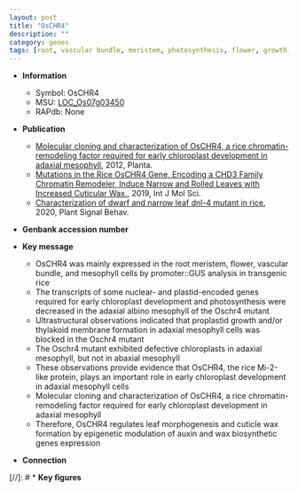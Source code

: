 ```yaml
---
layout: post
title: "OsCHR4"
description: ""
category: genes
tags: [root, vascular bundle, meristem, photosynthesis, flower, growth, chloroplast, leaf, auxin, cuticle]
---
```


* **Information**  
    + Symbol: OsCHR4  
    + MSU: [LOC_Os07g03450](http://rice.plantbiology.msu.edu/cgi-bin/ORF_infopage.cgi?orf=LOC_Os07g03450)  
    + RAPdb: None  

* **Publication**  
    + [Molecular cloning and characterization of OsCHR4, a rice chromatin-remodeling factor required for early chloroplast development in adaxial mesophyll](http://www.ncbi.nlm.nih.gov/pubmed?term=Molecular+cloning+and+characterization+of+OsCHR4,+a+rice+chromatin-remodeling+factor+required+for+early+chloroplast+development+in+adaxial+mesophyll%5BTitle%5D), 2012, Planta.
    + [Mutations in the Rice OsCHR4 Gene, Encoding a CHD3 Family Chromatin Remodeler, Induce Narrow and Rolled Leaves with Increased Cuticular Wax.](http://www.ncbi.nlm.nih.gov/pubmed?term=Mutations+in+the+Rice+OsCHR4+Gene,+Encoding+a+CHD3+Family+Chromatin+Remodeler,+Induce+Narrow+and+Rolled+Leaves+with+Increased+Cuticular+Wax.%5BTitle%5D), 2019, Int J Mol Sci.
    + [Characterization of dwarf and narrow leaf  dnl-4 mutant in rice](http://www.ncbi.nlm.nih.gov/pubmed?term=Characterization+of+dwarf+and+narrow+leaf++dnl-4+mutant+in+rice%5BTitle%5D), 2020, Plant Signal Behav.

* **Genbank accession number**  

* **Key message**  
    + OsCHR4 was mainly expressed in the root meristem, flower, vascular bundle, and mesophyll cells by promoter::GUS analysis in transgenic rice
    + The transcripts of some nuclear- and plastid-encoded genes required for early chloroplast development and photosynthesis were decreased in the adaxial albino mesophyll of the Oschr4 mutant
    + Ultrastructural observations indicated that proplastid growth and/or thylakoid membrane formation in adaxial mesophyll cells was blocked in the Oschr4 mutant
    + The Oschr4 mutant exhibited defective chloroplasts in adaxial mesophyll, but not in abaxial mesophyll
    + These observations provide evidence that OsCHR4, the rice Mi-2-like protein, plays an important role in early chloroplast development in adaxial mesophyll cells
    + Molecular cloning and characterization of OsCHR4, a rice chromatin-remodeling factor required for early chloroplast development in adaxial mesophyll
    + Therefore, OsCHR4 regulates leaf morphogenesis and cuticle wax formation by epigenetic modulation of auxin and wax biosynthetic genes expression

* **Connection**  

[//]: # * **Key figures**  


